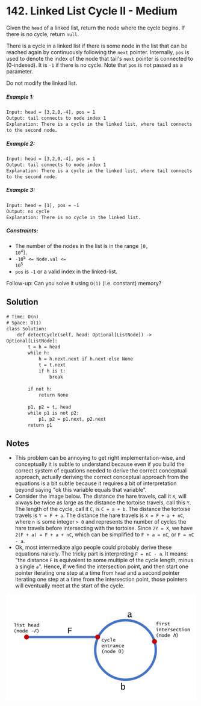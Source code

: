 # 142. Linked List Cycle II - Medium

Given the `head` of a linked list, return the node where the cycle begins. If there is no cycle, return `null`.

There is a cycle in a linked list if there is some node in the list that can be reached again by continuously following the `next` pointer. Internally, `pos` is used to denote the index of the node that tail's `next` pointer is connected to (0-indexed). It is `-1` if there is no cycle. Note that `pos` is not passed as a parameter.

Do not modify the linked list.

##### Example 1:

```
Input: head = [3,2,0,-4], pos = 1
Output: tail connects to node index 1
Explanation: There is a cycle in the linked list, where tail connects to the second node.
```

##### Example 2:

```
Input: head = [3,2,0,-4], pos = 1
Output: tail connects to node index 1
Explanation: There is a cycle in the linked list, where tail connects to the second node.
```

##### Example 3:

```
Input: head = [1], pos = -1
Output: no cycle
Explanation: There is no cycle in the linked list.
```

##### Constraints:

- The number of the nodes in the list is in the range <code>[0, 10<sup>4</sup>]</code>.
- <code>-10<sup>5</sup> <= Node.val <= 10<sup>5</sup></code>
- `pos` is `-1` or a valid index in the linked-list.

Follow-up: Can you solve it using `O(1)` (i.e. constant) memory?

## Solution

```
# Time: O(n)
# Space: O(1)
class Solution:
    def detectCycle(self, head: Optional[ListNode]) -> Optional[ListNode]:
        t = h = head
        while h:
            h = h.next.next if h.next else None
            t = t.next
            if h is t:
                break
                
        if not h:
            return None
        
        p1, p2 = t, head
        while p1 is not p2:
            p1, p2 = p1.next, p2.next
        return p1
```

## Notes
- This problem can be annoying to get right implementation-wise, and conceptually it is subtle to understand because even if you build the correct system of equations needed to derive the correct conceptual approach, actually deriving the correct conceptual approach from the equations is a bit subtle because it requires a bit of interpretation beyond saying "ok this variable equals that variable".
- Consider the image below. The distance the hare travels, call it `X`, will always be twice as large as the distance the tortoise travels, call this `Y`. The length of the cycle, call it `C`, is `C = a + b`. The distance the tortoise travels is `Y = F + a`. The distance the hare travels is `X = F + a + nC`, where `n` is some integer `> 0` and represents the number of cycles the hare travels before intersecting with the tortoise. Since `2Y = X`, we have `2(F + a) = F + a + nC`, which can be simplified to `F + a = nC`, or `F = nC - a`.
- Ok, most intermediate algo people could probably derive these equations naively. The tricky part is interpreting `F = nC - a`. It means: "the distance `F` is equivalent to some multiple of the cycle length, minus a single `a`". Hence, if we find the intersection point, and then start one pointer iterating one step at a time from `head` and a second pointer iterating one step at a time from the intersection point, those pointers will eventually meet at the start of the cycle.
<img src="../assets/142-tortoise-hare.png"/>
